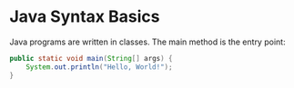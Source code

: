 # Java Syntax Basics

Java programs are written in classes. The main method is the entry point:

```java
public static void main(String[] args) {
    System.out.println("Hello, World!");
}
